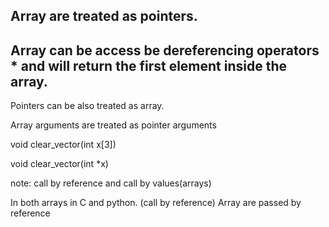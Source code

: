 ## Array are treated as pointers.
## Array can be access be dereferencing operators * and will return the first element inside the array.

Pointers can be also treated as array.


Array arguments are treated as pointer arguments

void clear_vector(int x[3])

void clear_vector(int *x)



note: call by reference and call by values(arrays)

In both arrays in C and python.
(call by reference)
Array are passed by reference
